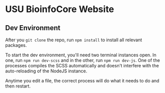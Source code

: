 # USU BioinfoCore Website

## Dev Environment

After you `git clone` the repo, run `npm install` to install all relevant packages.

To start the dev environment, you'll need two terminal instances open. In one, run `npm run dev-scss` and in the other, run `npm run dev-js`. One of the processes compiles the SCSS automatically and doesn't interfere with the auto-reloading of the NodeJS instance.

Anytime you edit a file, the correct process will do what it needs to do and then restart.
